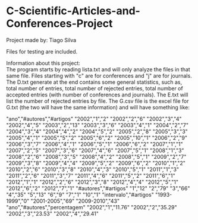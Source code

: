 C-Scientific-Articles-and-Conferences-Project
=============================================

Project made by: Tiago Silva

Files for testing are included.

Information about this project:<br>The program starts by reading lista.txt and will only analyze the files in that same file. Files starting with "c" are for conferences and "j" are for journals. The D.txt generate at the end contains some general statistics, such as, total number of entries, total number of rejected entries, total number of accepted entries (with number of conferences and journals). The E.txt will list the number of rejected entries by file. The G.csv file is the excel file for G.txt (the two will have the same information) and will have something like:

"ano","#autores","#artigos"
"2002","1","2"
"2002","2","6"
"2002","3","4"
"2002","4","5"
"2003","2","13"
"2003","3","6"
"2003","4","1"
"2004","2","7"
"2004","3","4"
"2004","4","2"
"2004","5","2"
"2005","2","8"
"2005","3","3"
"2005","4","1"
"2005","5","2"
"2005","6","2"
"2005","10","1"
"2006","2","9"
"2006","3","7"
"2006","4","1"
"2006","5","1"
"2006","6","2"
"2007","1","1"
"2007","2","5"
"2007","3","6"
"2007","4","6"
"2007","5","1"
"2008","1","3"
"2008","2","6"
"2008","3","5"
"2008","4","2"
"2008","5","1"
"2009","2","7"
"2009","3","8"
"2009","4","4"
"2009","5","2"
"2009","6","2"
"2010","1","2"
"2010","2","6"
"2010","3","8"
"2010","4","3"
"2010","5","1"
"2011","1","3"
"2011","2","6"
"2011","3","7"
"2011","4","6"
"2011","5","2"
"2011","6","1"
"2012","1","1"
"2012","2","6"
"2012","3","8"
"2012","4","4"
"2012","5","1"
"2012","6","2"
"2012","7","1"
"#autores","#artigos"
"1","12"
"2","79"
"3","66"
"4","35"
"5","13"
"6","9"
"7","1"
"10","1"
"intervalo","#artigos"
"1993-1999","0"
"2001-2005","69"
"2009-2010","43"
"ano","#autores","percentagem"
"2002","1","11.76"
"2002","2","35.29"
"2002","3","23.53"
"2002","4","29.41"


